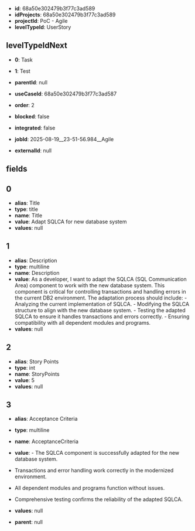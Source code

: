 - **id**: 68a50e302479b3f77c3ad589
- **idProjects**: 68a50e302479b3f77c3ad589
- **projectId**: PoC - Agile
- **levelTypeId**: UserStory
## levelTypeIdNext
- **0**: Task
- **1**: Test

- **parentId**: null
- **useCaseId**: 68a50e302479b3f77c3ad587
- **order**: 2
- **blocked**: false
- **integrated**: false
- **jobId**: 2025-08-19__23-51-56.984__Agile
- **externalId**: null
## fields
## 0
- **alias**: Title
- **type**: title
- **name**: Title
- **value**: Adapt SQLCA for new database system
- **values**: null

## 1
- **alias**: Description
- **type**: multiline
- **name**: Description
- **value**: As a developer, I want to adapt the SQLCA (SQL Communication Area) component to work with the new database system. This component is critical for controlling transactions and handling errors in the current DB2 environment. The adaptation process should include: - Analyzing the current implementation of SQLCA. - Modifying the SQLCA structure to align with the new database system. - Testing the adapted SQLCA to ensure it handles transactions and errors correctly. - Ensuring compatibility with all dependent modules and programs.
- **values**: null

## 2
- **alias**: Story Points
- **type**: int
- **name**: StoryPoints
- **value**: 5
- **values**: null

## 3
- **alias**: Acceptance Criteria
- **type**: multiline
- **name**: AcceptanceCriteria
- **value**: - The SQLCA component is successfully adapted for the new database system.
- Transactions and error handling work correctly in the modernized environment.
- All dependent modules and programs function without issues.
- Comprehensive testing confirms the reliability of the adapted SQLCA.
- **values**: null


- **parent**: null
